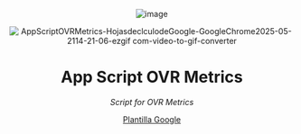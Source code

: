 <header>


![image](https://github.com/user-attachments/assets/609fd8b8-58a6-4535-8905-492fdabf8666)

![AppScriptOVRMetrics-HojasdeclculodeGoogle-GoogleChrome2025-05-2114-21-06-ezgif com-video-to-gif-converter](https://github.com/user-attachments/assets/907cf7bc-2a85-4ac0-8b9b-406ed122abf2)

# App Script OVR Metrics

_Script for OVR Metrics_

[Plantilla Google](https://docs.google.com/spreadsheets/d/1h8ZbjseN19Wsh2SDeQPGN5gP2F9hPnXVY85pLLXE1xw/copy)
